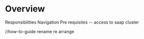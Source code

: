 # Overview


Responsibilities
Navigation 
Pre requisites
-- access to saap cluster 


//how-to-guide
rename
re arrange 